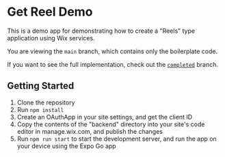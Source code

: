 # Get Reel Demo

This is a demo app for demonstrating how to create a "Reels" type application using Wix services.

You are viewing the `main` branch, which contains only the boilerplate code.

If you want to see the full implementation, check out the [`completed`](https://github.com/illBeRoy/get-reel-demo/tree/completed) branch.

## Getting Started

1. Clone the repository
2. Run `npm install`
3. Create an OAuthApp in your site settings, and get the client ID
4. Copy the contents of the "backend" directory into your site's code editor in manage.wix.com, and publish the changes
5. Run `npm run start` to start the development server, and run the app on your device using the Expo Go app
